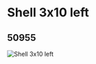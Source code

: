 # Shell 3x10 left
## 50955
![Shell 3x10 left](https://lc-www-live-s.legocdn.com/media/bricks/5/2/4249194.jpg)